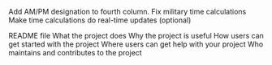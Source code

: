 Add AM/PM designation to fourth column.
Fix military time calculations
Make time calculations do real-time updates (optional)


README file
What the project does
Why the project is useful
How users can get started with the project
Where users can get help with your project
Who maintains and contributes to the project
